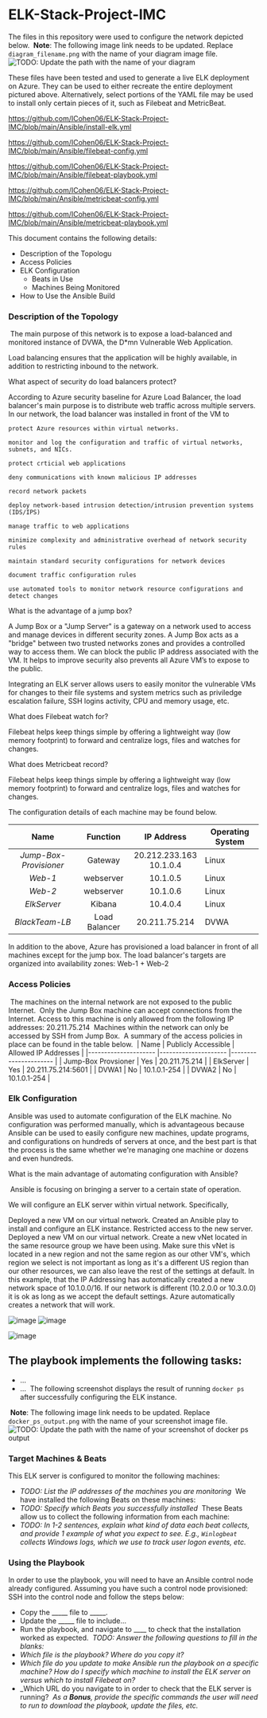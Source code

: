 # ELK-Stack-Project-IMC
The files in this repository were used to configure the network depicted below.
​
**Note**: The following image link needs to be updated. Replace `diagram_filename.png` with the name of your diagram image file.  
​
![TODO: Update the path with the name of your diagram](Images/diagram_filename.png)

These files have been tested and used to generate a live ELK deployment on Azure. They can be used to either recreate the entire deployment pictured above. Alternatively, select portions of the YAML file may be used to install only certain pieces of it, such as Filebeat and MetricBeat.

​https://github.com/ICohen06/ELK-Stack-Project-IMC/blob/main/Ansible/install-elk.yml

​https://github.com/ICohen06/ELK-Stack-Project-IMC/blob/main/Ansible/filebeat-config.yml

​https://github.com/ICohen06/ELK-Stack-Project-IMC/blob/main/Ansible/filebeat-playbook.yml

​https://github.com/ICohen06/ELK-Stack-Project-IMC/blob/main/Ansible/metricbeat-config.yml

​https://github.com/ICohen06/ELK-Stack-Project-IMC/blob/main/Ansible/metricbeat-playbook.yml


This document contains the following details:
- Description of the Topologu
- Access Policies
- ELK Configuration
  - Beats in Use
  - Machines Being Monitored
- How to Use the Ansible Build
​

### Description of the Topology
​
The main purpose of this network is to expose a load-balanced and monitored instance of DVWA, the D*mn Vulnerable Web Application.
​

Load balancing ensures that the application will be highly available, in addition to restricting inbound to the network.

  What aspect of security do load balancers protect? 

According to Azure security baseline for Azure Load Balancer, the load balancer's main purpose is to distribute web traffic across multiple servers. In our network, the load balancer was installed in front of the VM to
  
    ​protect Azure resources within virtual networks.
  
    ​monitor and log the configuration and traffic of virtual networks, subnets, and NICs.
  
    ​protect crticial web applications
  
    ​deny communications with known malicious IP addresses
  
    ​record network packets
  
    ​deploy network-based intrusion detection/intrusion prevention systems (IDS/IPS)
  
    ​manage traffic to web applications
   
    ​minimize complexity and administrative overhead of network security rules
  
    ​maintain standard security configurations for network devices
  
    ​document traffic configuration rules
  
    ​use automated tools to monitor network resource configurations and detect changes

What is the advantage of a jump box?


  ​A Jump Box or a "Jump Server" is a gateway on a network used to access and manage devices in different security zones. A Jump Box acts as a "bridge" between two       trusted networks zones and provides a controlled way to access them. We can block the public IP address associated with the VM. It helps to improve security also       prevents all Azure VM’s to expose to the public.
  
  
  Integrating an ELK server allows users to easily monitor the vulnerable VMs for changes to their file systems and system metrics such as priviledge escalation         failure, SSH logins activity, CPU and memory usage, etc.
  
  
What does Filebeat watch for?

  Filebeat helps keep things simple by offering a lightweight way (low memory footprint) to forward and centralize logs, files and watches for changes.
  

What does Metricbeat record?

​Filebeat helps keep things simple by offering a lightweight way (low memory footprint) to forward and centralize logs, files and watches for changes.

The configuration details of each machine may be found below.

|        **Name**        	|  **Function** 	|       **IP Address**       	| **Operating System** 	|
|:----------------------:	|:-------------:	|:--------------------------:	|----------------------	|
| _Jump-Box-Provisioner_ 	|    Gateway    	| 20.212.233.163<br>10.1.0.4 	|         Linux        	|
|         _Web-1_        	|   webserver   	|          10.1.0.5          	|         Linux        	|
|         _Web-2_        	|   webserver   	|          10.1.0.6          	|         Linux        	|
|       _ElkServer_      	|     Kibana    	|          10.4.0.4          	|         Linux        	|
|     _BlackTeam-LB_     	| Load Balancer 	|        20.211.75.214       	|         DVWA         	|

In addition to the above, Azure has provisioned a load balancer in front of all machines except for the jump box. The load balancer's targets are organized into availability zones: Web-1 + Web-2
​
### Access Policies
​
The machines on the internal network are not exposed to the public Internet. 
​
Only the Jump Box machine can accept connections from the Internet. Access to this machine is only allowed from the following IP addresses: 20.211.75.214
​
Machines within the network can only be accessed by SSH from Jump Box.
​
A summary of the access policies in place can be found in the table below.
​
| Name                	| Publicly Accessible 	| Allowed IP Addresses 	|
|---------------------	|---------------------	|----------------------	|
| Jump-Box Provsioner 	|         Yes         	|     20.211.75.214    	|
|      ElkServer      	|         Yes         	|  20.211.75.214:5601  	|
|        DVWA1        	|          No         	|      10.1.0.1-254    	|
|        DVWA2        	|          No         	|     10.1.0.1-254     	|
​
### Elk Configuration

Ansible was used to automate configuration of the ELK machine. No configuration was performed manually, which is advantageous because Ansible can be used to easily     configure new machines, update programs, and configurations on hundreds of servers at once, and the best part is that the process is the same whether we're managing    one machine or dozens and even hundreds.

What is the main advantage of automating configuration with Ansible?

​ Ansible is focusing on bringing a server to a certain state of operation.

We will configure an ELK server within virtual network. Specifically,

Deployed a new VM on our virtual network.
Created an Ansible play to install and configure an ELK instance.
Restricted access to the new server.
Deployed a new VM on our virtual network.
Create a new vNet located in the same resource group we have been using.
Make sure this vNet is located in a new region and not the same region as our other VM's, which region we select is not important as long as it's a different US region than our other resources, we can also leave the rest of the settings at default.
In this example, that the IP Addressing has automatically created a new network space of 10.1.0.0/16. If our network is different (10.2.0.0 or 10.3.0.0) it is ok as long as we accept the default settings. Azure automatically creates a network that will work.

![image](https://user-images.githubusercontent.com/106039539/170533672-cdd78677-87b1-4758-afde-f0712873122e.png)
![image](https://user-images.githubusercontent.com/106039539/170534373-0f4fc583-187a-4231-b4cc-ebd615f0899d.png)


![image](https://user-images.githubusercontent.com/106039539/170531439-f19738ea-a903-4f77-8b2f-d381618ab50e.png)

 


The playbook implements the following tasks:
- 
- ...
- ...
​
The following screenshot displays the result of running `docker ps` after successfully configuring the ELK instance.

​
**Note**: The following image link needs to be updated. Replace `docker_ps_output.png` with the name of your screenshot image file.  
​
​
![TODO: Update the path with the name of your screenshot of docker ps output](Images/docker_ps_output.png)
​
### Target Machines & Beats
This ELK server is configured to monitor the following machines:
- _TODO: List the IP addresses of the machines you are monitoring_
​
We have installed the following Beats on these machines:
- _TODO: Specify which Beats you successfully installed_
​
These Beats allow us to collect the following information from each machine:
- _TODO: In 1-2 sentences, explain what kind of data each beat collects, and provide 1 example of what you expect to see. E.g., `Winlogbeat` collects Windows logs, which we use to track user logon events, etc._
​
### Using the Playbook
In order to use the playbook, you will need to have an Ansible control node already configured. Assuming you have such a control node provisioned: 
​
SSH into the control node and follow the steps below:
- Copy the _____ file to _____.
- Update the _____ file to include...
- Run the playbook, and navigate to ____ to check that the installation worked as expected.
​
_TODO: Answer the following questions to fill in the blanks:_
- _Which file is the playbook? Where do you copy it?_
- _Which file do you update to make Ansible run the playbook on a specific machine? How do I specify which machine to install the ELK server on versus which to install Filebeat on?_
- _Which URL do you navigate to in order to check that the ELK server is running?
​
_As a **Bonus**, provide the specific commands the user will need to run to download the playbook, update the files, etc._
